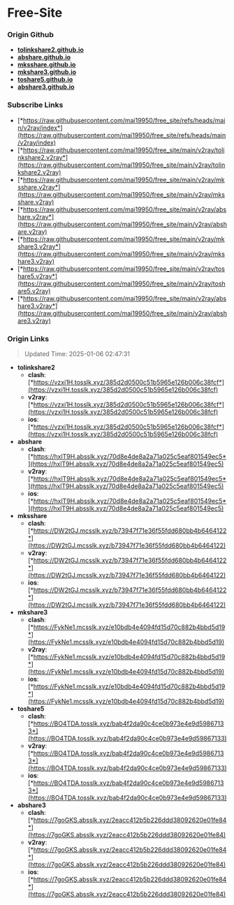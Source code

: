 # Free-Site

### Origin Github

- [**tolinkshare2.github.io**](https://github.com/tolinkshare2/tolinkshare2.github.io)
- [**abshare.github.io**](https://github.com/abshare/abshare.github.io)
- [**mksshare.github.io**](https://github.com/mksshare/mksshare.github.io)
- [**mkshare3.github.io**](https://github.com/mkshare3/mkshare3.github.io)
- [**toshare5.github.io**](https://github.com/toshare5/toshare5.github.io)
- [**abshare3.github.io**](https://github.com/abshare3/abshare3.github.io)

### Subscribe Links

- [*https://raw.githubusercontent.com/mai19950/free_site/refs/heads/main/v2ray/index*](https://raw.githubusercontent.com/mai19950/free_site/refs/heads/main/v2ray/index)
- [*https://raw.githubusercontent.com/mai19950/free_site/main/v2ray/tolinkshare2.v2ray*](https://raw.githubusercontent.com/mai19950/free_site/main/v2ray/tolinkshare2.v2ray)
- [*https://raw.githubusercontent.com/mai19950/free_site/main/v2ray/mksshare.v2ray*](https://raw.githubusercontent.com/mai19950/free_site/main/v2ray/mksshare.v2ray)
- [*https://raw.githubusercontent.com/mai19950/free_site/main/v2ray/abshare.v2ray*](https://raw.githubusercontent.com/mai19950/free_site/main/v2ray/abshare.v2ray)
- [*https://raw.githubusercontent.com/mai19950/free_site/main/v2ray/mkshare3.v2ray*](https://raw.githubusercontent.com/mai19950/free_site/main/v2ray/mkshare3.v2ray)
- [*https://raw.githubusercontent.com/mai19950/free_site/main/v2ray/toshare5.v2ray*](https://raw.githubusercontent.com/mai19950/free_site/main/v2ray/toshare5.v2ray)
- [*https://raw.githubusercontent.com/mai19950/free_site/main/v2ray/abshare3.v2ray*](https://raw.githubusercontent.com/mai19950/free_site/main/v2ray/abshare3.v2ray)

### Origin Links

> Updated Time: 2025-01-06 02:47:31

- **tolinkshare2**
  - **clash**: [*https://vzxi1H.tosslk.xyz/385d2d0500c51b5965e126b006c38fcf*](https://vzxi1H.tosslk.xyz/385d2d0500c51b5965e126b006c38fcf)
  - **v2ray**: [*https://vzxi1H.tosslk.xyz/385d2d0500c51b5965e126b006c38fcf*](https://vzxi1H.tosslk.xyz/385d2d0500c51b5965e126b006c38fcf)
  - **ios**: [*https://vzxi1H.tosslk.xyz/385d2d0500c51b5965e126b006c38fcf*](https://vzxi1H.tosslk.xyz/385d2d0500c51b5965e126b006c38fcf)
- **abshare**
  - **clash**: [*https://hxlT9H.absslk.xyz/70d8e4de8a2a71a025c5eaf801549ec5*](https://hxlT9H.absslk.xyz/70d8e4de8a2a71a025c5eaf801549ec5)
  - **v2ray**: [*https://hxlT9H.absslk.xyz/70d8e4de8a2a71a025c5eaf801549ec5*](https://hxlT9H.absslk.xyz/70d8e4de8a2a71a025c5eaf801549ec5)
  - **ios**: [*https://hxlT9H.absslk.xyz/70d8e4de8a2a71a025c5eaf801549ec5*](https://hxlT9H.absslk.xyz/70d8e4de8a2a71a025c5eaf801549ec5)
- **mksshare**
  - **clash**: [*https://DW2tGJ.mcsslk.xyz/b73947f71e36f55fdd680bb4b6464122*](https://DW2tGJ.mcsslk.xyz/b73947f71e36f55fdd680bb4b6464122)
  - **v2ray**: [*https://DW2tGJ.mcsslk.xyz/b73947f71e36f55fdd680bb4b6464122*](https://DW2tGJ.mcsslk.xyz/b73947f71e36f55fdd680bb4b6464122)
  - **ios**: [*https://DW2tGJ.mcsslk.xyz/b73947f71e36f55fdd680bb4b6464122*](https://DW2tGJ.mcsslk.xyz/b73947f71e36f55fdd680bb4b6464122)
- **mkshare3**
  - **clash**: [*https://FykNe1.mcsslk.xyz/e10bdb4e4094fd15d70c882b4bbd5d19*](https://FykNe1.mcsslk.xyz/e10bdb4e4094fd15d70c882b4bbd5d19)
  - **v2ray**: [*https://FykNe1.mcsslk.xyz/e10bdb4e4094fd15d70c882b4bbd5d19*](https://FykNe1.mcsslk.xyz/e10bdb4e4094fd15d70c882b4bbd5d19)
  - **ios**: [*https://FykNe1.mcsslk.xyz/e10bdb4e4094fd15d70c882b4bbd5d19*](https://FykNe1.mcsslk.xyz/e10bdb4e4094fd15d70c882b4bbd5d19)
- **toshare5**
  - **clash**: [*https://BO4TDA.tosslk.xyz/bab4f2da90c4ce0b973e4e9d59867133*](https://BO4TDA.tosslk.xyz/bab4f2da90c4ce0b973e4e9d59867133)
  - **v2ray**: [*https://BO4TDA.tosslk.xyz/bab4f2da90c4ce0b973e4e9d59867133*](https://BO4TDA.tosslk.xyz/bab4f2da90c4ce0b973e4e9d59867133)
  - **ios**: [*https://BO4TDA.tosslk.xyz/bab4f2da90c4ce0b973e4e9d59867133*](https://BO4TDA.tosslk.xyz/bab4f2da90c4ce0b973e4e9d59867133)
- **abshare3**
  - **clash**: [*https://7goGKS.absslk.xyz/2eacc412b5b226ddd38092620e01fe84*](https://7goGKS.absslk.xyz/2eacc412b5b226ddd38092620e01fe84)
  - **v2ray**: [*https://7goGKS.absslk.xyz/2eacc412b5b226ddd38092620e01fe84*](https://7goGKS.absslk.xyz/2eacc412b5b226ddd38092620e01fe84)
  - **ios**: [*https://7goGKS.absslk.xyz/2eacc412b5b226ddd38092620e01fe84*](https://7goGKS.absslk.xyz/2eacc412b5b226ddd38092620e01fe84)
